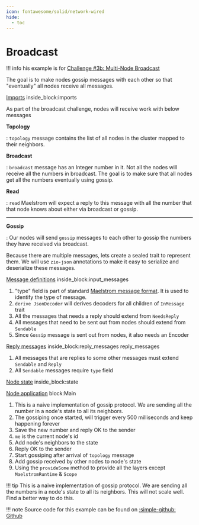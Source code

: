 ```yaml
---
icon: fontawesome/solid/network-wired
hide:
  - toc
---
```


# Broadcast

!!! info
    his example is for [Challenge #3b: Multi-Node Broadcast](https://fly.io/dist-sys/3b/)

The goal is to make nodes gossip messages with each other so that "eventually" all nodes receive all messages.

<!--codeinclude-->
[Imports](../../examples/broadcast/src/main/scala/com/example/Main.scala) inside_block:imports
<!--/codeinclude-->

As part of the broadcast challenge, nodes will receive work with below messages

**Topology**

:   `topology` message contains the list of all nodes in the cluster mapped to their neighbors.

**Broadcast**

:   `broadcast` message has an Integer number in it. Not all the nodes will receive all the numbers in broadcast. The goal is to make sure that all nodes get all the numbers eventually using gossip.


**Read**

:   `read` Maelstrom will expect a reply to this message with all the number that that node knows about either via broadcast or gossip.

---

**Gossip**

:   Our nodes will send `gossip` messages to each other to gossip the numbers they have received via broadcast.

Because there are multiple messages, lets create a sealed trait to represent them. We will use `zio-json` annotations to make it easy to serialize and deserialize these messages.

<!--codeinclude-->
[Message definitions](../../examples/broadcast/src/main/scala/com/example/Main.scala) inside_block:input_messages
<!--/codeinclude-->

1.  "type" field is part of standard [Maelstrom message format](https://github.com/jepsen-io/maelstrom/blob/main/doc/protocol.md#message-bodies). It is used to identify the type of message.
2.  `derive JsonDecoder` will derives decoders for all children of `InMessage` trait
3.  All the messages that needs a reply should extend from `NeedsReply`
4.  All messages that need to be sent out from nodes should extend from `Sendable`
5.  Since `Gossip` message is sent out from nodes, it also needs an Encoder

<!--codeinclude-->
[Reply messages](../../examples/broadcast/src/main/scala/com/example/Main.scala) inside_block:reply_messages
reply_messages
<!--/codeinclude-->

1.  All messages that are replies to some other messages must extend `Sendable` and `Reply`
2.  All `Sendable` messages require `type` field

<!--codeinclude-->
[Node state](../../examples/broadcast/src/main/scala/com/example/Main.scala) inside_block:state
<!--/codeinclude-->

<!--codeinclude-->
[Node application](../../examples/broadcast/src/main/scala/com/example/Main.scala) block:Main
<!--/codeinclude-->

1.  This is a naive implementation of gossip protocol. We are sending all the number in a node's state to all its neighbors.
2.  The gossiping once started, will trigger every 500 milliseconds and keep happening forever
3.  Save the new number and reply OK to the sender
4.  `me` is the current node's id
5.  Add node's neighbors to the state
6.  Reply OK to the sender
7.  Start gossiping after arrival of `topology` message
8.  Add gossip received by other nodes to node's state
9.  Using the `provideSome` method to provide all the layers except `MaelstromRuntime` & `Scope`

!!! tip
    This is a naive implementation of gossip protocol. We are sending all the numbers in a node's state to all its neighbors. This will not scale well. Find a better way to do this.

!!! note
    Source code for this example can be found on [:simple-github: Github](https://github.com/bilal-fazlani/zio-maelstrom/blob/main/examples/broadcast/src/main/scala/com/example/Main.scala)
